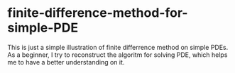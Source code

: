 # finite-difference-method-for-simple-PDE
This is just a simple illustration of finite differrence method on simple PDEs. As a beginner, I try to reconstruct the algoritm for solving PDE, which helps me to have a better understanding on it.
